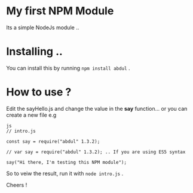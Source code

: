 # My first NPM Module
Its a simple NodeJs module ..


# Installing ..
You can install this by running  ``` npm install abdul ``` .

# How to use ?

Edit the sayHello.js and change the value in the **say** function... or you can create a new file e.g

```
js
// intro.js

const say = require("abdul" 1.3.2);

// var say = require("abdul" 1.3.2); .. If you are using ES5 syntax

say("Hi there, I'm testing this NPM module");

```

So to veiw the result, run it with ``` node intro.js ``` .


Cheers !